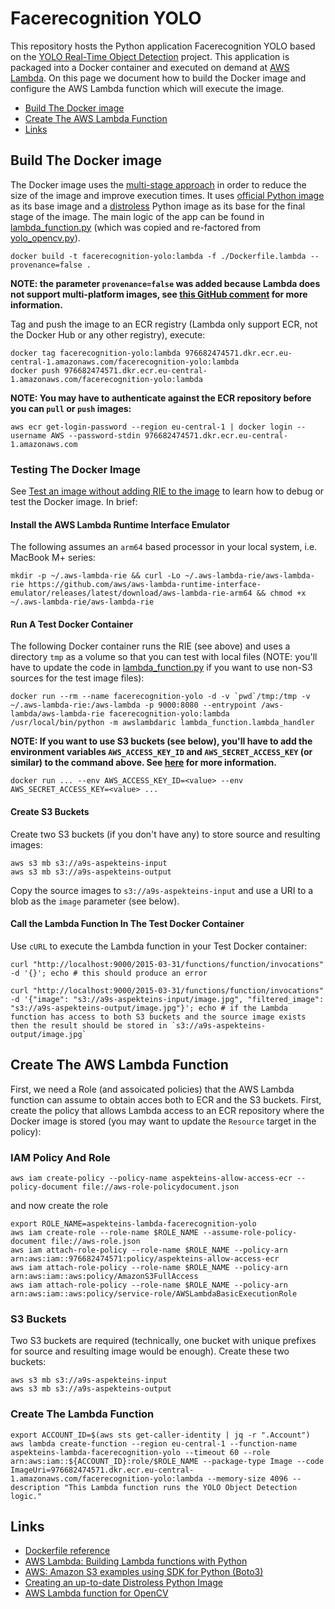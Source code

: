 # Facerecognition YOLO

This repository hosts the Python application Facerecognition YOLO based on the
[YOLO Real-Time Object Detection](https://pjreddie.com/darknet/yolo/) project. This application is
packaged into a Docker container and executed on demand at
[AWS Lambda](https://aws.amazon.com/lambda/). On this page we document how to build the Docker image
and configure the AWS Lambda function which will execute the image.

- [Build The Docker image](#build-the-docker-image)
- [Create The AWS Lambda Function](#create-the-aws-lambda-function)
- [Links](#links)

## Build The Docker image

The Docker image uses the
[multi-stage approach](https://docs.docker.com/build/building/multi-stage/) in order to reduce the
size of the image and improve execution times. It uses
[official Python image](https://hub.docker.com/_/python/) as its base image and a
[distroless](https://github.com/GoogleContainerTools/distroless) Python image as its base for the
final stage of the image. The main logic of the app can be found in
[lambda_function.py](./lambda_function.py) (which was copied and re-factored from
[yolo_opencv.py](./yolo_opencv.py)).

```shell
docker build -t facerecognition-yolo:lambda -f ./Dockerfile.lambda --provenance=false .
```

**NOTE: the parameter `provenance=false` was added because Lambda does not support multi-platform
images, see
[this GitHub comment](https://github.com/docker/buildx/issues/1509#issuecomment-1378538197) for more
information.**

Tag and push the image to an ECR registry (Lambda only support ECR, not the Docker Hub or any other
registry), execute:

```shell
docker tag facerecognition-yolo:lambda 976682474571.dkr.ecr.eu-central-1.amazonaws.com/facerecognition-yolo:lambda
docker push 976682474571.dkr.ecr.eu-central-1.amazonaws.com/facerecognition-yolo:lambda
```

**NOTE: You may have to authenticate against the ECR repository before you can `pull` or `push`
images:**

```shell
aws ecr get-login-password --region eu-central-1 | docker login --username AWS --password-stdin 976682474571.dkr.ecr.eu-central-1.amazonaws.com
```

### Testing The Docker Image

See
[Test an image without adding RIE to the image](https://github.com/aws/aws-lambda-runtime-interface-emulator#test-an-image-without-adding-rie-to-the-image)
to learn how to debug or test the Docker image. In brief:

#### Install the AWS Lambda Runtime Interface Emulator

The following assumes an `arm64` based processor in your local system, i.e. MacBook M+ series:

```shell
mkdir -p ~/.aws-lambda-rie && curl -Lo ~/.aws-lambda-rie/aws-lambda-rie https://github.com/aws/aws-lambda-runtime-interface-emulator/releases/latest/download/aws-lambda-rie-arm64 && chmod +x ~/.aws-lambda-rie/aws-lambda-rie
```

#### Run A Test Docker Container

The following Docker container runs the RIE (see above) and uses a directory `tmp` as a volume so
that you can test with local files (NOTE: you'll have to update the code in
[lambda_function.py](./lambda_function.py) if you want to use non-S3 sources for the test image
files):

```shell
docker run --rm --name facerecognition-yolo -d -v `pwd`/tmp:/tmp -v ~/.aws-lambda-rie:/aws-lambda -p 9000:8080 --entrypoint /aws-lambda/aws-lambda-rie facerecognition-yolo:lambda /usr/local/bin/python -m awslambdaric lambda_function.lambda_handler
```

**NOTE: If you want to use S3 buckets (see below), you'll have to add the environment variables
`AWS_ACCESS_KEY_ID` and `AWS_SECRET_ACCESS_KEY` (or similar) to the command above. See
[here](https://docs.aws.amazon.com/lambda/latest/dg/configuration-envvars.html) for more
information.**

```shell
docker run ... --env AWS_ACCESS_KEY_ID=<value> --env AWS_SECRET_ACCESS_KEY=<value> ...
```

#### Create S3 Buckets

Create two S3 buckets (if you don't have any) to store source and resulting images:

```shell
aws s3 mb s3://a9s-aspekteins-input
aws s3 mb s3://a9s-aspekteins-output
```

Copy the source images to `s3://a9s-aspekteins-input` and use a URI to a blob as the `image`
parameter (see below).

#### Call the Lambda Function In The Test Docker Container

Use `cURL` to execute the Lambda function in your Test Docker container:

```shell
curl "http://localhost:9000/2015-03-31/functions/function/invocations" -d '{}'; echo # this should produce an error
```

```shell
curl "http://localhost:9000/2015-03-31/functions/function/invocations" -d '{"image": "s3://a9s-aspekteins-input/image.jpg", "filtered_image": "s3://a9s-aspekteins-output/image.jpg"}'; echo # if the Lambda function has access to both S3 buckets and the source image exists then the result should be stored in `s3://a9s-aspekteins-output/image.jpg`
```

## Create The AWS Lambda Function

First, we need a Role (and assoicated policies) that the AWS Lambda function can assume to obtain
acces both to ECR and the S3 buckets. First, create the policy that allows Lambda access to an ECR
repository where the Docker image is stored (you may want to update the `Resource` target in the
policy):

### IAM Policy And Role

```shell
aws iam create-policy --policy-name aspekteins-allow-access-ecr --policy-document file://aws-role-policydocument.json
```

and now create the role

```shell
export ROLE_NAME=aspekteins-lambda-facerecognition-yolo
aws iam create-role --role-name $ROLE_NAME --assume-role-policy-document file://aws-role.json
aws iam attach-role-policy --role-name $ROLE_NAME --policy-arn arn:aws:iam::976682474571:policy/aspekteins-allow-access-ecr
aws iam attach-role-policy --role-name $ROLE_NAME --policy-arn arn:aws:iam::aws:policy/AmazonS3FullAccess
aws iam attach-role-policy --role-name $ROLE_NAME --policy-arn arn:aws:iam::aws:policy/service-role/AWSLambdaBasicExecutionRole
```

### S3 Buckets

Two S3 buckets are required (technically, one bucket with unique prefixes for source and resulting
image would be enough). Create these two buckets:

```shell
aws s3 mb s3://a9s-aspekteins-input
aws s3 mb s3://a9s-aspekteins-output
```

### Create The Lambda Function

```shell
export ACCOUNT_ID=$(aws sts get-caller-identity | jq -r ".Account")
aws lambda create-function --region eu-central-1 --function-name aspekteins-lambda-facerecognition-yolo --timeout 60 --role arn:aws:iam::${ACCOUNT_ID}:role/$ROLE_NAME --package-type Image --code ImageUri=976682474571.dkr.ecr.eu-central-1.amazonaws.com/facerecognition-yolo:lambda --memory-size 4096 --description "This Lambda function runs the YOLO Object Detection logic."
```

## Links

- [Dockerfile reference](https://docs.docker.com/reference/dockerfile/)
- [AWS Lambda: Building Lambda functions with Python](https://docs.aws.amazon.com/lambda/latest/dg/lambda-python.html)
- [AWS: Amazon S3 examples using SDK for Python (Boto3)](https://docs.aws.amazon.com/code-library/latest/ug/python_3_s3_code_examples.html)
- [Creating an up-to-date Distroless Python Image](https://alexos.dev/2022/07/08/creating-an-up-to-date-distroless-python-image/)
- [AWS Lambda function for OpenCV](https://github.com/iandow/opencv_aws_lambda)
